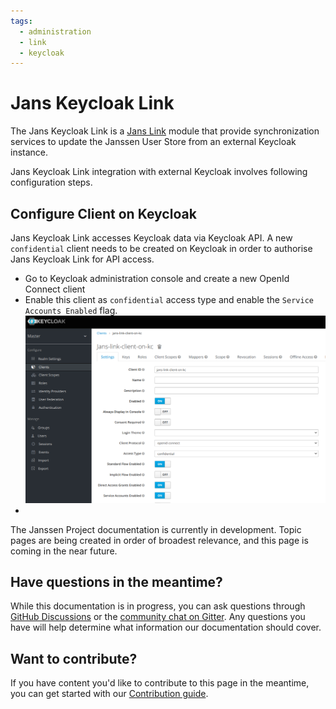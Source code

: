 ```yaml
---
tags:
  - administration
  - link
  - keycloak
---
```


# Jans Keycloak Link

The Jans Keycloak Link is a [Jans Link](README.md) module that provide 
synchronization services to update the Janssen User Store from an external 
Keycloak instance.

Jans Keycloak Link integration with external Keycloak involves following 
configuration steps. 

## Configure Client on Keycloak

Jans Keycloak Link accesses Keycloak data via Keycloak API. A new `confidential`
client needs to be created on Keycloak in order to authorise Jans Keycloak Link
for API access.

- Go to Keycloak administration console and create a new OpenId Connect client
- Enable this client as `confidential` access type and enable the 
  `Service Accounts Enabled` flag.
  ![](../../assets/jans-kc-link-client-2.png)
- 

The Janssen Project documentation is currently in development. Topic pages are being created in order of broadest relevance, and this page is coming in the near future.

## Have questions in the meantime?

While this documentation is in progress, you can ask questions through [GitHub Discussions](https://github.com/JanssenProject/jans/discussions) or the [community chat on Gitter](https://gitter.im/JanssenProject/Lobby). Any questions you have will help determine what information our documentation should cover.

## Want to contribute?

If you have content you'd like to contribute to this page in the meantime, you can get started with our [Contribution guide](https://docs.jans.io/head/CONTRIBUTING/).